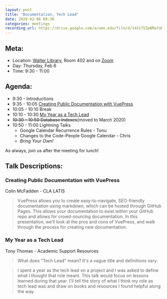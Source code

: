 ```yaml
---
layout: post
title: "Documentation, Tech Lead"
date: 2020-02-06 09:30
categories: meetings
recording_url: https://drive.google.com/a/umn.edu/file/d/14X17VZpNMa7aN0m26hyyndU_A832Fl6y/view?usp=sharing
---
```


## Meta:

- Location: [Walter Library](http://campusmaps.umn.edu/walter-library), Room 402 and on [Zoom](https://z.umn.edu/cpmstream)
- Day: Thursday, Feb 6
- Time: 9:30 - 11:00

## Agenda:

- 9:30 - Introductions
- 9:35 - 10:05 [Creating Public Documentation with VuePress](#creating-public-documentation-with-vuepress)
- 10:05 - 10:10 Break
- 10:10 - 10:30 [My Year as a Tech Lead](#my-year-as-a-tech-lead)
- ~~10:30 - 10:50 Database Indexes~~(moved to March 2020)
- 10:50 - 11:00 Lightning Talks
  - Google Calendar Recurrence Rules - Tonu
  - Changes to the Code-People Google Calendar - Chris
  - _Bring Your Own!_

As always, join us after the meeting for lunch!

## Talk Descriptions:

### Creating Public Documentation with VuePress
Colin McFadden - CLA LATIS 
> VuePress allows you to create easy-to-navigate, SEO-friendly documentation using markdown, which can be hosted through GitHub Pages.  This allows your documentation to exist within your GitHub repo and allows for crowd-sourcing documentation.    In this presentation, we’ll look at the pros and cons of VuePress, and walk through the process for creating new documentation.

### My Year as a Tech Lead
Tony Thomas - Academic Support Resources
> What does "Tech Lead" mean? It's a vague title and definitions vary.

> I spent a year as the tech lead on a project and I was asked to define what I thought that role meant. This talk would focus on lessons learned during that year. I'll tell the story of what I think my role as tech lead was and draw on books and resources I found helpful along the way.
